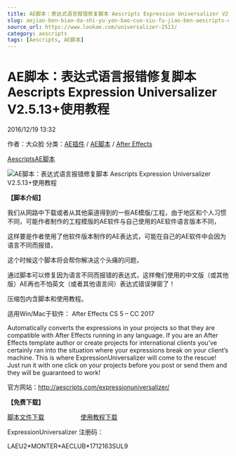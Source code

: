 ```yaml
---
title: AE脚本：表达式语言报错修复脚本 Aescripts Expression Universalizer V2.5.13+使用教程
slug: aejiao-ben-biao-da-shi-yu-yan-bao-cuo-xiu-fu-jiao-ben-aescripts-expression-universalizer-v2-5-13-shi-yong-jiao-cheng
source_url: https://www.lookae.com/universalizer-2513/
category: aescripts
tags: [Aescripts, AE脚本]
---
```

# AE脚本：表达式语言报错修复脚本 Aescripts Expression Universalizer V2.5.13+使用教程

2016/12/19 13:32

作者：大众脸
分类：[AE插件](https://www.lookae.com/after-effects/aechajian/) / [AE脚本](https://www.lookae.com/after-effects/aescripts/) / [After Effects](https://www.lookae.com/after-effects/)

[Aescripts](https://www.lookae.com/tag/aescripts/)[AE脚本](https://www.lookae.com/tag/ae%e8%84%9a%e6%9c%ac/)

![AE脚本：表达式语言报错修复脚本 Aescripts Expression Universalizer V2.5.13+使用教程](https://www.lookae.com/wp-content/uploads/2014/12/Universalizer.jpg "AE脚本：表达式语言报错修复脚本 Aescripts Expression Universalizer V2.5.13+使用教程-LookAE.com")

**【脚本介绍】**

我们从网路中下载或者从其他渠道得到的一些AE模版/工程，由于地区和个人习惯不同，可能作者制作的工程模版的AE软件与自己使用的AE软件语言版本不同，

这样要是作者使用了他软件版本制作的AE表达式，可能在自己的AE软件中会因为语言不同而报错，

这个时候这个脚本将会帮你解决这个头痛的问题，

通过脚本可以修复因为语言不同而报错的表达式，这样俺们使用的中文版（或其他版）AE再也不怕英文（或者其他语言间）表达式错误弹窗了！

压缩包内含脚本和使用教程。

适用Win/Mac于软件： After Effects CS 5 – CC 2017

Automatically converts the expressions in your projects so that they are compatible with After Effects running in any language. If you are an After Effects template author or create projects for international clients you’ve certainly ran into the situation where your expressions break on your client’s machine. This is where ExpressionUniversalizer will come to the rescue! Just run it with one click on your projects before you post or send them and they will be guaranteed to work!

官方网站：http://aescripts.com/expressionuniversalizer/

**【免费下载】**

[脚本文件下载](https://lookae.ctfile.com/fs/LQC164203289)                     [使用教程下载](http://lookae.ctfile.com/file/141196712)

ExpressionUniversalizer 注册码：

LAEU2\*MONTER\*AECLUB\*1712163SUL9
